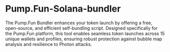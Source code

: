 # Pump.Fun-Solana-bundler
The Pump.Fun Bundler enhances your token launch by offering a free, open-source, and efficient self-bundling script. Designed specifically for the Pump.Fun platform, this tool enables seamless token launches across 15 unique wallets and profiles, ensuring robust protection against bubble map analysis and resilience to Photon attacks.
